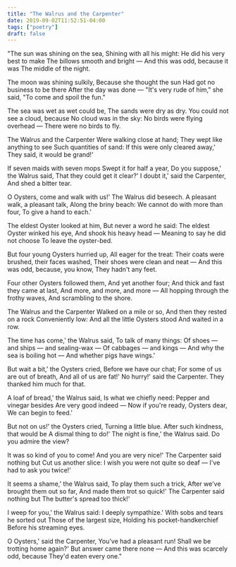 ```yaml
---
title: "The Walrus and the Carpenter"
date: 2019-09-02T11:52:51-04:00
tags: ["poetry"]
draft: false
---
```


"The sun was shining on the sea,
      Shining with all his might:
He did his very best to make
      The billows smooth and bright —
And this was odd, because it was
      The middle of the night.

The moon was shining sulkily,
      Because she thought the sun
Had got no business to be there
      After the day was done —
"It's very rude of him," she said,
      "To come and spoil the fun."

The sea was wet as wet could be,
      The sands were dry as dry.
You could not see a cloud, because
      No cloud was in the sky:
No birds were flying overhead —
      There were no birds to fly.

The Walrus and the Carpenter
      Were walking close at hand;
They wept like anything to see
      Such quantities of sand:
If this were only cleared away,'
      They said, it would be grand!'

If seven maids with seven mops
      Swept it for half a year,
Do you suppose,' the Walrus said,
      That they could get it clear?'
I doubt it,' said the Carpenter,
      And shed a bitter tear.

O Oysters, come and walk with us!'
      The Walrus did beseech.
A pleasant walk, a pleasant talk,
      Along the briny beach:
We cannot do with more than four,
      To give a hand to each.'

The eldest Oyster looked at him,
      But never a word he said:
The eldest Oyster winked his eye,
      And shook his heavy head —
Meaning to say he did not choose
      To leave the oyster-bed.

But four young Oysters hurried up,
      All eager for the treat:
Their coats were brushed, their faces washed,
      Their shoes were clean and neat —
And this was odd, because, you know,
      They hadn't any feet.

Four other Oysters followed them,
      And yet another four;
And thick and fast they came at last,
      And more, and more, and more —
All hopping through the frothy waves,
      And scrambling to the shore.

The Walrus and the Carpenter
      Walked on a mile or so,
And then they rested on a rock
      Conveniently low:
And all the little Oysters stood
      And waited in a row.

The time has come,' the Walrus said,
      To talk of many things:
Of shoes — and ships — and sealing-wax —
      Of cabbages — and kings —
And why the sea is boiling hot —
      And whether pigs have wings.'

But wait a bit,' the Oysters cried,
      Before we have our chat;
For some of us are out of breath,
      And all of us are fat!'
No hurry!' said the Carpenter.
      They thanked him much for that.

A loaf of bread,' the Walrus said,
      Is what we chiefly need:
Pepper and vinegar besides
      Are very good indeed —
Now if you're ready, Oysters dear,
      We can begin to feed.'

But not on us!' the Oysters cried,
      Turning a little blue.
After such kindness, that would be
      A dismal thing to do!'
The night is fine,' the Walrus said.
      Do you admire the view?

It was so kind of you to come!
      And you are very nice!'
The Carpenter said nothing but
      Cut us another slice:
I wish you were not quite so deaf —
      I've had to ask you twice!'

It seems a shame,' the Walrus said,
      To play them such a trick,
After we've brought them out so far,
      And made them trot so quick!'
The Carpenter said nothing but
      The butter's spread too thick!'

I weep for you,' the Walrus said:
      I deeply sympathize.'
With sobs and tears he sorted out
      Those of the largest size,
Holding his pocket-handkerchief
      Before his streaming eyes.

O Oysters,' said the Carpenter,
      You've had a pleasant run!
Shall we be trotting home again?'
      But answer came there none —
And this was scarcely odd, because
      They'd eaten every one."